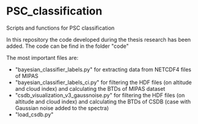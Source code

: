 # PSC_classification
Scripts and functions for PSC classification

In this repository the code developed during the thesis research has been added.
The code can be find in the folder "code"

The most important files are:

* "bayesian_classifier_labels.py" for extracting data from NETCDF4 files of MIPAS
* "bayesian_classifier_labels_ci.py" for filtering the HDF files (on altitude and cloud index)
  and calculating the BTDs of MIPAS dataset
* "csdb_visualization_v3_gaussnoise.py" for filtering the HDF files (on altitude and cloud index)
  and calculating the BTDs of CSDB (case with Gaussian noise added to the spectra)
* "load_csdb.py"
